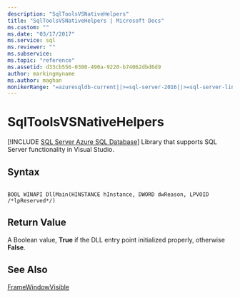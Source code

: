 ```yaml
---
description: "SqlToolsVSNativeHelpers"
title: "SqlToolsVSNativeHelpers | Microsoft Docs"
ms.custom: ""
ms.date: "03/17/2017"
ms.service: sql
ms.reviewer: ""
ms.subservice: 
ms.topic: "reference"
ms.assetid: d33cb556-0380-490a-9220-b74062dbd6d9
author: markingmyname
ms.author: maghan
monikerRange: "=azuresqldb-current||>=sql-server-2016||>=sql-server-linux-2017||=azuresqldb-mi-current"
---
```

# SqlToolsVSNativeHelpers
[!INCLUDE [SQL Server Azure SQL Database](../includes/applies-to-version/sql-asdb.md)]
  Library that supports SQL Server functionality in Visual Studio.  
  
## Syntax  
  
```  
  
BOOL WINAPI DllMain(HINSTANCE hInstance, DWORD dwReason, LPVOID /*lpReserved*/)  
```  
  
## Return Value  
 A Boolean value, **True** if the DLL entry point initialized properly, otherwise **False**.  
  
## See Also  
 [FrameWindowVisible](../relational-databases/sqltoolsvsnativehelpers-framewindowvisible.md)  
  
  
